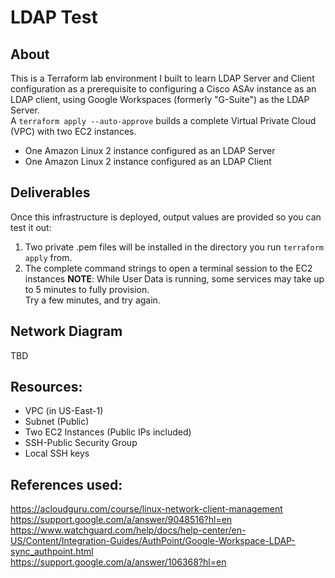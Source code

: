 # LDAP Test
## About
This is a Terraform lab environment I built to learn LDAP Server and Client configuration as a prerequisite to configuring a Cisco ASAv instance as an LDAP client, using Google Workspaces (formerly "G-Suite") as the LDAP Server. </br>
A `terraform apply --auto-approve` builds a complete Virtual Private Cloud (VPC) with two EC2 instances. </br>
- One Amazon Linux 2 instance configured as an LDAP Server
- One Amazon Linux 2 instance configured as an LDAP Client

## Deliverables
Once this infrastructure is deployed, output values are provided so you can test it out:</br>
1. Two private .pem files will be installed in the directory you run `terraform apply` from.
2. The complete command strings to open a terminal session to the EC2 instances
**NOTE**: While User Data is running, some services may take up to 5 minutes to fully provision.</br>
Try a few minutes, and try again.

## Network Diagram
TBD

## Resources:
- VPC (in US-East-1)
- Subnet (Public)
- Two EC2 Instances (Public IPs included)
- SSH-Public Security Group
- Local SSH keys

## References used:
https://acloudguru.com/course/linux-network-client-management </br>
https://support.google.com/a/answer/9048516?hl=en </br>
https://www.watchguard.com/help/docs/help-center/en-US/Content/Integration-Guides/AuthPoint/Google-Workspace-LDAP-sync_authpoint.html</br>
https://support.google.com/a/answer/106368?hl=en</br>